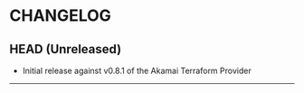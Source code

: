 CHANGELOG
=========

## HEAD (Unreleased)
* Initial release against v0.8.1 of the Akamai Terraform Provider

---

